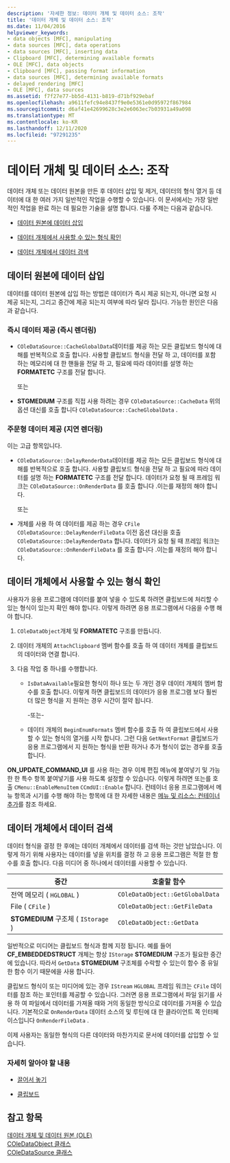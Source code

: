 ```yaml
---
description: '자세한 정보: 데이터 개체 및 데이터 소스: 조작'
title: '데이터 개체 및 데이터 소스: 조작'
ms.date: 11/04/2016
helpviewer_keywords:
- data objects [MFC], manipulating
- data sources [MFC], data operations
- data sources [MFC], inserting data
- Clipboard [MFC], determining available formats
- OLE [MFC], data objects
- Clipboard [MFC], passing format information
- data sources [MFC], determining available formats
- delayed rendering [MFC]
- OLE [MFC], data sources
ms.assetid: f7f27e77-bb5d-4131-b819-d71bf929ebaf
ms.openlocfilehash: a9611fefc94e8437f9e0e5361e0d95972f867984
ms.sourcegitcommit: d6af41e42699628c3e2e6063ec7b03931a49a098
ms.translationtype: MT
ms.contentlocale: ko-KR
ms.lasthandoff: 12/11/2020
ms.locfileid: "97291235"
---
```

# <a name="data-objects-and-data-sources-manipulation"></a>데이터 개체 및 데이터 소스: 조작

데이터 개체 또는 데이터 원본을 만든 후 데이터 삽입 및 제거, 데이터의 형식 열거 등 데이터에 대 한 여러 가지 일반적인 작업을 수행할 수 있습니다. 이 문서에서는 가장 일반적인 작업을 완료 하는 데 필요한 기술을 설명 합니다. 다룰 주제는 다음과 같습니다.

- [데이터 원본에 데이터 삽입](#_core_inserting_data_into_a_data_source)

- [데이터 개체에서 사용할 수 있는 형식 확인](#_core_determining_the_formats_available_in_a_data_object)

- [데이터 개체에서 데이터 검색](#_core_retrieving_data_from_a_data_object)

## <a name="inserting-data-into-a-data-source"></a><a name="_core_inserting_data_into_a_data_source"></a> 데이터 원본에 데이터 삽입

데이터를 데이터 원본에 삽입 하는 방법은 데이터가 즉시 제공 되는지, 아니면 요청 시 제공 되는지, 그리고 중간에 제공 되는지 여부에 따라 달라 집니다. 가능한 원인은 다음과 같습니다.

### <a name="supplying-data-immediately-immediate-rendering"></a>즉시 데이터 제공 (즉시 렌더링)

- `COleDataSource::CacheGlobalData`데이터를 제공 하는 모든 클립보드 형식에 대해를 반복적으로 호출 합니다. 사용할 클립보드 형식을 전달 하 고, 데이터를 포함 하는 메모리에 대 한 핸들을 전달 하 고, 필요에 따라 데이터를 설명 하는 **FORMATETC** 구조를 전달 합니다.

     또는

- **STGMEDIUM** 구조를 직접 사용 하려는 경우 `COleDataSource::CacheData` 위의 옵션 대신를 호출 합니다 `COleDataSource::CacheGlobalData` .

### <a name="supplying-data-on-demand-delayed-rendering"></a>주문형 데이터 제공 (지연 렌더링)

이는 고급 항목입니다.

- `COleDataSource::DelayRenderData`데이터를 제공 하는 모든 클립보드 형식에 대해를 반복적으로 호출 합니다. 사용할 클립보드 형식을 전달 하 고 필요에 따라 데이터를 설명 하는 **FORMATETC** 구조를 전달 합니다. 데이터가 요청 될 때 프레임 워크는 `COleDataSource::OnRenderData` 를 호출 합니다 .이는를 재정의 해야 합니다.

     또는

- 개체를 사용 하 여 데이터를 제공 하는 경우 `CFile` `COleDataSource::DelayRenderFileData` 이전 옵션 대신을 호출 `COleDataSource::DelayRenderData` 합니다. 데이터가 요청 될 때 프레임 워크는 `COleDataSource::OnRenderFileData` 를 호출 합니다 .이는를 재정의 해야 합니다.

## <a name="determining-the-formats-available-in-a-data-object"></a><a name="_core_determining_the_formats_available_in_a_data_object"></a> 데이터 개체에서 사용할 수 있는 형식 확인

사용자가 응용 프로그램에 데이터를 붙여 넣을 수 있도록 하려면 클립보드에 처리할 수 있는 형식이 있는지 확인 해야 합니다. 이렇게 하려면 응용 프로그램에서 다음을 수행 해야 합니다.

1. `COleDataObject`개체 및 **FORMATETC** 구조를 만듭니다.

1. 데이터 개체의 `AttachClipboard` 멤버 함수를 호출 하 여 데이터 개체를 클립보드의 데이터와 연결 합니다.

1. 다음 작업 중 하나를 수행합니다.

   - `IsDataAvailable`필요한 형식이 하나 또는 두 개인 경우 데이터 개체의 멤버 함수를 호출 합니다. 이렇게 하면 클립보드의 데이터가 응용 프로그램 보다 훨씬 더 많은 형식을 지 원하는 경우 시간이 절약 됩니다.

     \-또는-

   - 데이터 개체의 `BeginEnumFormats` 멤버 함수를 호출 하 여 클립보드에서 사용할 수 있는 형식의 열거를 시작 합니다. 그런 다음 `GetNextFormat` 클립보드가 응용 프로그램에서 지 원하는 형식을 반환 하거나 추가 형식이 없는 경우를 호출 합니다.

**ON_UPDATE_COMMAND_UI** 를 사용 하는 경우 이제 편집 메뉴에 붙여넣기 및 가능한 한 특수 항목 붙여넣기를 사용 하도록 설정할 수 있습니다. 이렇게 하려면 또는를 호출 `CMenu::EnableMenuItem` `CCmdUI::Enable` 합니다. 컨테이너 응용 프로그램에서 메뉴 항목과 시기를 수행 해야 하는 항목에 대 한 자세한 내용은 [메뉴 및 리소스: 컨테이너 추가](menus-and-resources-container-additions.md)를 참조 하세요.

## <a name="retrieving-data-from-a-data-object"></a><a name="_core_retrieving_data_from_a_data_object"></a> 데이터 개체에서 데이터 검색

데이터 형식을 결정 한 후에는 데이터 개체에서 데이터를 검색 하는 것만 남았습니다. 이렇게 하기 위해 사용자는 데이터를 넣을 위치를 결정 하 고 응용 프로그램은 적절 한 함수를 호출 합니다. 다음 미디어 중 하나에서 데이터를 사용할 수 있습니다.

|중간|호출할 함수|
|------------|----------------------|
|전역 메모리 ( `HGLOBAL` )|`COleDataObject::GetGlobalData`|
|File ( `CFile` )|`COleDataObject::GetFileData`|
|**STGMEDIUM** 구조체 ( `IStorage` )|`COleDataObject::GetData`|

일반적으로 미디어는 클립보드 형식과 함께 지정 됩니다. 예를 들어 **CF_EMBEDDEDSTRUCT** 개체는 항상 `IStorage` **STGMEDIUM** 구조가 필요한 중간에 있습니다. 따라서 `GetData` **STGMEDIUM** 구조체를 수락할 수 있는이 함수 중 유일한 함수 이기 때문에을 사용 합니다.

클립보드 형식이 또는 미디어에 있는 경우 `IStream` `HGLOBAL` 프레임 워크는 `CFile` 데이터를 참조 하는 포인터를 제공할 수 있습니다. 그러면 응용 프로그램에서 파일 읽기를 사용 하 여 파일에서 데이터를 가져올 때와 거의 동일한 방식으로 데이터를 가져올 수 있습니다. 기본적으로 `OnRenderData` 데이터 소스의 및 루틴에 대 한 클라이언트 쪽 인터페이스입니다 `OnRenderFileData` .

이제 사용자는 동일한 형식의 다른 데이터와 마찬가지로 문서에 데이터를 삽입할 수 있습니다.

### <a name="what-do-you-want-to-know-more-about"></a>자세히 알아야 할 내용

- [끌어서 놓기](drag-and-drop-ole.md)

- [클립보드](clipboard.md)

## <a name="see-also"></a>참고 항목

[데이터 개체 및 데이터 원본 (OLE)](data-objects-and-data-sources-ole.md)<br/>
[COleDataObject 클래스](reference/coledataobject-class.md)<br/>
[COleDataSource 클래스](reference/coledatasource-class.md)
